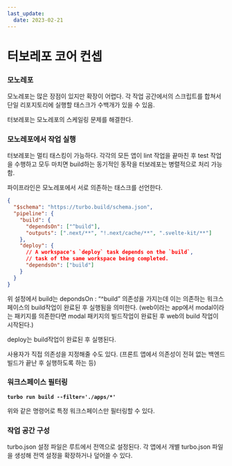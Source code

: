 ```yaml
---
last_update:
  date: 2023-02-21
---
```


# 터보레포 코어 컨셉

### 모노레포

모노레포는 많은 장점이 있지만 확장이 어렵다. 각 작업 공간에서의 스크립트를 합쳐서 단일 리포지토리에 실행할 태스크가 수백개가 있을 수 있음.

터보레포는 모노레포의 스케일링 문제를 해결한다.

### 모노레포에서 작업 실행

터보레포는 멀티 태스킹이 가능하다. 각각의 모든 앱이 lint 작업을 끝마친 후 test 작업을 수행하고 모두 마치면 build하는 동기적인 동작을 터보레포는 병렬적으로 처리 가능함.

파이프라인은 모노레포에서 서로 의존하는 태스크를 선언한다.

```json
{
  "$schema": "https://turbo.build/schema.json",
  "pipeline": {
    "build": {
      "dependsOn": ["^build"],
      "outputs": [".next/**", "!.next/cache/**", ".svelte-kit/**"]
    },
    "deploy": {
      // A workspace's `deploy` task depends on the `build`,
      // task of the same workspace being completed.
      "dependsOn": ["build"]
    }
  }
}
```

위 설정에서 build는 depondsOn : “^build” 의존성을 가지는데 이는 의존하는 워크스페이스의 build작업이 완료된 후 실행됨을 의미한다. (web이라는 app에서 modal이라는 패키지를 의존한다면 modal 패키지의 빌드작업이 완료된 후 web의 build 작업이 시작된다.)

deploy는 build작업이 완료된 후 실행된다.

사용자가 직접 의존성을 지정해줄 수도 있다. (프론트 앱에서 의존성이 전혀 없는 백엔드 빌드가 끝난 후 실행하도록 하는 등)

### 워크스페이스 필터링

**`turbo run build --filter='./apps/*'`**

위와 같은 명령어로 특정 워크스페이스만 필터링할 수 있다.

### 작업 공간 구성

turbo.json 설정 파일은 루트에서 전역으로 설정된다. 각 앱에서 개별 turbo.json 파일을 생성해 전역 설정을 확장하거나 덮어쓸 수 있다.
